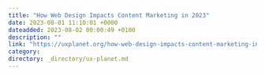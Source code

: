 ```yaml
---
title: "How Web Design Impacts Content Marketing in 2023"
date: 2023-08-01 11:10:01 +0000
dateadded: 2023-08-02 00:00:49 +0100
description: ""
link: "https://uxplanet.org/how-web-design-impacts-content-marketing-in-2023-a3686528cc58?source=rss----819cc2aaeee0---4"
category:
directory: _directory/ux-planet.md
---
```

